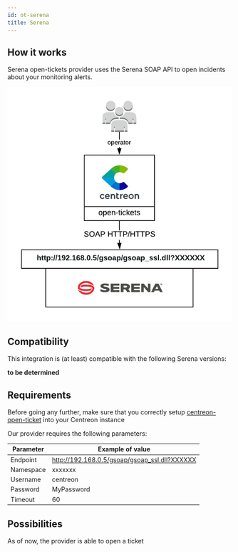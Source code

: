 ```yaml
---
id: ot-serena
title: Serena
---
```


## How it works

Serena open-tickets provider uses the Serena SOAP API to open incidents about
your monitoring alerts.

![architecture](../../assets/integrations/open-tickets/ot-serena-architecture.png)

## Compatibility

This integration is (at least) compatible with the following Serena versions:

**to be determined**

## Requirements

Before going any further, make sure that you correctly setup
[centreon-open-ticket](https://documentation.centreon.com/docs/centreon-open-tickets/en/latest/installation/index)
into your Centreon instance

Our provider requires the following parameters:

| Parameter | Example of value                                |
| --------- | ----------------------------------------------- |
| Endpoint  | <http://192.168.0.5/gsoap/gsoap_ssl.dll?XXXXXX> |
| Namespace | xxxxxxx                                         |
| Username  | centreon                                        |
| Password  | MyPassword                                      |
| Timeout   | 60                                              |

## Possibilities

As of now, the provider is able to open a ticket
